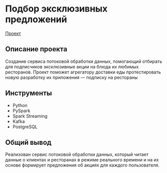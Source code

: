 # Подбор эксклюзивных предложений
[Проект]()
## Описание проекта
Создание сервиса потоковой обработки данных, помогающий отбирать для подписчиков эксклюзивные акции на блюда их любимых ресторанов. Проект поможет агрегатору доставки еды протестировать новую разработку их приложения — подписку на рестораны
## Инструменты
- Python 
- PySpark 
- Spark Streaming 
- Kafka 
- PostgreSQL
## Общий вывод
Реализован сервис потоковой обработки данных, который читает данные о клиентах и ресторанах в режиме реального времени и на их основе формирует предложения об акциях для каждого пользователя.

